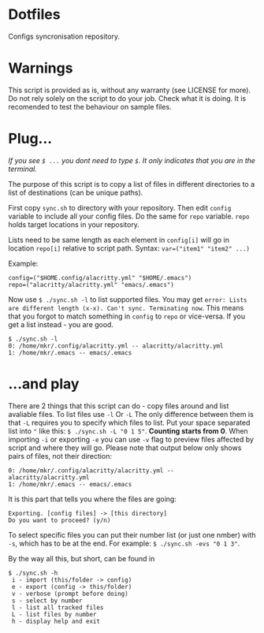 # Dotfiles
Configs syncronisation repository.

# Warnings
This script is provided as is, without any warranty (see LICENSE for more). Do not rely solely on the script to do your job. Check what it is doing. It is recomended to test the behaviour on sample files.

# Plug...
*If you see `$ ...` you dont need to type `$`. It only indicates that you are in the terminal.*

The purpose of this script is to copy a list of files in different directories to a list of destinations (can be unique paths).

First copy `sync.sh` to directory with your repository. Then edit `config` variable to include all your config files. Do the same for `repo` variable. `repo` holds target locations in your repository.

Lists need to be same length as each element in `config[i]` will go in location `repo[i]` relative to script path.
Syntax: `var=("item1" "item2" ...)`

Example:
```
config=("$HOME.config/alacritty.yml" "$HOME/.emacs")
repo=("alacritty/alacritty.yml" "emacs/.emacs")
```
Now use `$ ./sync.sh -l` to list supported files. You may get `error: Lists are different length (x-x). Can't sync. Terminating now`. This means that you forgot to match something in `config` to `repo` or vice-versa. If you get a list instead - you are good.
```
$ ./sync.sh -l
0: /home/mkr/.config/alacritty.yml -- alacritty/alacritty.yml
1: /home/mkr/.emacs -- emacs/.emacs
```
# ...and play
There are 2 things that this script can do - copy files around and list avaliable files.
To list files use `-l` Or `-L` The only difference between them is that `-L` requires you to specify which files to list. Put your space separated list into `"` like this: `$ ./sync.sh -L "0 1 5"`. **Counting starts from 0**.
When importing `-i` or exporting `-e` you can use `-v` flag to preview files affected by script and where they will go. Please note that output below only shows pairs of files, not their direction:
```
0: /home/mkr/.config/alacritty/alacritty.yml -- alacritty/alacritty.yml
1: /home/mkr/.emacs -- emacs/.emacs
```
It is this part that tells you where the files are going:
```
Exporting. [config files] -> [this directory]
Do you want to proceed? (y/n)
```
To select specific files you can put their number list (or just one nmber) with `-s`, which has to be at the end. For example: `$ ./sync.sh -evs "0 1 3"`.

By the way all this, but short, can be found in
```
$ ./sync.sh -h
 i - import (this/folder -> config)
 e - export (config -> this/folder)
 v - verbose (prompt before doing)
 s - select by number
 l - list all tracked files
 L - list files by number
 h - display help and exit
```
